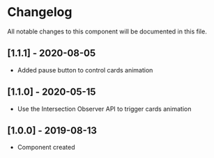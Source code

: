 # Changelog
All notable changes to this component will be documented in this file.

## [1.1.1] - 2020-08-05
- Added pause button to control cards animation

## [1.1.0] - 2020-05-15
- Use the Intersection Observer API to trigger cards animation

## [1.0.0] - 2019-08-13
- Component created

